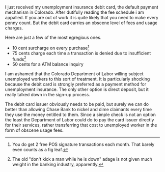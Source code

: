 I just received my unemployment insurance debit card, the default
payment mechanism in Colorado.  After dutifully reading the fee
schedule i am appalled.  If you are out of work it is quite likely
that you need to make every penny count.  But the debit card carries
an obscene level of fees and usage charges.

Here are just a few of the most egregious ones.  

 * 10 cent surcharge on every purchase[^two-free]
 * 75 cents charge each time a transaction is denied due to insufficient funds[^down-is-good]
 * 50 cents for a ATM balance inquiry

[^two-free]: You do get 2 free POS signature transactions each month.
  That barely even counts as a fig leaf.

[^down-is-good]: The old "don't kick a man while he is down" adage is
  not given much weight in the banking industry, apparently.

I am ashamed that the Colorado Department of Labor willing subject
unemployed workers to this sort of treatment.  It is particularly
shocking because the debit card is strongly preferred as a payment
method for unemployment insurance.  The only other option is direct
deposit, but it really talked down in the sign-up process.

The debit card issuer obviously needs to be paid, but surely we can do
better than allowing Chase Bank to nickel and dime claimants every
time they use the money entitled to them.  Since a simple check is not
an option the least the Department of Labor could do to pay the card
issuer directly for their services, rather transferring that cost to
unemployed worker in the form of obscene usage fees.



